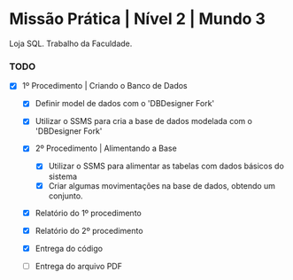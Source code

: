 # Missão Prática | Nível 2 | Mundo 3

Loja SQL.
Trabalho da Faculdade.

### TODO

- [x] 1º Procedimento | Criando o Banco de Dados

  - [x] Definir model de dados com o 'DBDesigner Fork'
  - [x] Utilizar o SSMS para cria a base de dados modelada com o 'DBDesigner Fork'

  - [x] 2º Procedimento | Alimentando a Base

    - [x] Utilizar o SSMS para alimentar as tabelas com dados básicos do sistema
    - [x] Criar algumas movimentações na base de dados, obtendo um conjunto.

  - [x] Relatório do 1º procedimento
  - [x] Relatório do 2º procedimento

  - [x] Entrega do código
  - [ ] Entrega do arquivo PDF
